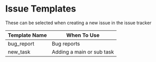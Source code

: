 # Issue Templates
These can be selected when creating a new issue in the issue tracker  

| Template Name | When To Use                           |
| ------------- | ------------------------------------- |
| bug_report    | Bug reports                           |
| new_task      | Adding a main or sub task             |
